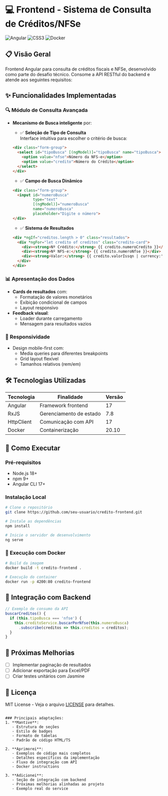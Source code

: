# 💻 Frontend - Sistema de Consulta de Créditos/NFSe

![Angular](https://img.shields.io/badge/Angular-17-DD0031?style=for-the-badge&logo=angular&logoColor=white)
![CSS3](https://img.shields.io/badge/CSS3-1572B6?style=for-the-badge&logo=css3&logoColor=white)
![Docker](https://img.shields.io/badge/Docker-20.10-2496ED?style=for-the-badge&logo=docker&logoColor=white)

## 📋 Visão Geral
Frontend Angular para consulta de créditos fiscais e NFSe, desenvolvido como parte do desafio técnico. Consome a API RESTful do backend e atende aos seguintes requisitos:

## ✨ Funcionalidades Implementadas
### 🔍 Módulo de Consulta Avançada
- **Mecanismo de Busca inteligente** por:
   - ✅ **Seleção de Tipo de Consulta**  
  Interface intuitiva para escolher o critério de busca:
  ```html
  <div class="form-group">
    <select id="tipoBusca" [(ngModel)]="tipoBusca" name="tipoBusca">
      <option value="nfse">Número da NFS-e</option>
      <option value="credito">Número do Crédito</option>
    </select>
  </div>
  ```

   - ✅ **Campo de Busca Dinâmico**  
  ```html
  <div class="form-group">
    <input id="numeroBusca" 
           type="text" 
           [(ngModel)]="numeroBusca"
           name="numeroBusca"
           placeholder="Digite o número">
  </div>
  ```

   - ✅ **Sistema de Resultados**  
  ```html
  <div *ngIf="creditos.length > 0" class="resultados">
    <div *ngFor="let credito of creditos" class="credito-card">
      <div><strong>Nº Crédito:</strong> {{ credito.numeroCredito }}</div>
      <div><strong>Nº NFS-e:</strong> {{ credito.numeroNfse }}</div>
      <div><strong>Valor:</strong> {{ credito.valorIssqn | currency:'BRL' }}</div>
    </div>
  </div>
  ```

### 📊 Apresentação dos Dados
- **Cards de resultados** com:
  - Formatação de valores monetários
  - Exibição condicional de campos
  - Layout responsivo
- **Feedback visual**:
  - Loader durante carregamento
  - Mensagem para resultados vazios

### 📱 Responsividade
- Design mobile-first com:
  - Media queries para diferentes breakpoints
  - Grid layout flexível
  - Tamanhos relativos (rem/em)

## 🛠️ Tecnologias Utilizadas
| Tecnologia       | Finalidade                          | Versão |
|------------------|-------------------------------------|--------|
| Angular          | Framework frontend                  | 17     |
| RxJS             | Gerenciamento de estado             | 7.8    |
| HttpClient       | Comunicação com API                 | 17     |
| Docker           | Containerização                    | 20.10  |

## 🚀 Como Executar

### Pré-requisitos
- Node.js 18+
- npm 9+
- Angular CLI 17+

### Instalação Local
```bash
# Clone o repositório
git clone https://github.com/seu-usuario/credito-frontend.git

# Instale as dependências
npm install

# Inicie o servidor de desenvolvimento
ng serve
```

### 🐳 Execução com Docker
```bash
# Build da imagem
docker build -t credito-frontend .

# Execução do container
docker run -p 4200:80 credito-frontend
```

## 🔗 Integração com Backend
```typescript
// Exemplo de consumo da API
buscarCreditos() {
  if (this.tipoBusca === 'nfse') {
    this.creditoService.buscarPorNfse(this.numeroBusca)
      .subscribe(creditos => this.creditos = creditos);
  }
}
```

## 📌 Próximas Melhorias
- [ ] Implementar paginação de resultados
- [ ] Adicionar exportação para Excel/PDF
- [ ] Criar testes unitários com Jasmine

## 📄 Licença
MIT License - Veja o arquivo [LICENSE](LICENSE) para detalhes.
```

### Principais adaptações:
1. **Mantive**:
   - Estrutura de seções
   - Estilo de badges
   - Formato de tabelas
   - Padrão de código HTML/TS

2. **Aprimorei**:
   - Exemplos de código mais completos
   - Detalhes específicos da implementação
   - Fluxo de integração com API
   - Docker instructions

3. **Adicionei**:
   - Seção de integração com backend
   - Próximas melhorias alinhadas ao projeto
   - Exemplo real do service

